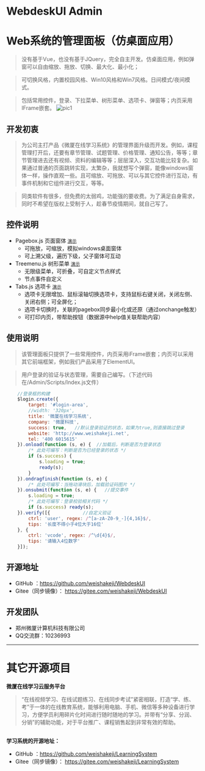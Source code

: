 ﻿# WebdeskUI Admin
# Web系统的管理面板（仿桌面应用）
>没有基于Vue，也没有基于JQuery，完全自主开发。仿桌面应用，例如弹窗可以自由缩放、拖放、切换、最大化、最小化；

>可切换风格，内置校园风格、Win10风格和Win7风格。日间模式/夜间模式。

>包括常用控件，登录、下拉菜单、树形菜单、选项卡、弹窗等；内页采用IFrame嵌套。
![pic1](http://webdesk.weisha100.cn/other/images/ui.png)

## 开发初衷
> 为公司主打产品《微厦在线学习系统》的管理界面升级而开发。例如，课程管理打开后，还要有章节管理、试题管理、价格管理、通知公告，等等；章节管理进去还有视频、资料的编辑等等；层层深入，交互功能比较复杂。如果通过普通的页面跳转实现，太繁杂，我就想写个弹窗，能像windows窗体一样，操作直观一些。且可缩放、可拖放、可以与其它控件进行互动，有事件机制和它组件进行交互，等等。

> 同类软件有很多，但免费的太弱鸡，功能强的要收费。为了满足自身需求，同时不希望在版权上受制于人，趁春节疫情期间，就自己写了。

## 控件说明
* Pagebox.js 页面窗体 <a href="http://webdesk.weisha100.cn/ctrls/pagebox.html" target="_blank">`演示`</a>
   * 可拖放，可缩放，模拟windows桌面窗体
   * 可上溯父级，遍历下级，父子窗体可互动
* Treemenu.js 树形菜单 <a href="http://webdesk.weisha100.cn/ctrls/treemenu.html" target="_blank">`演示`</a>
   * 无限级菜单，可折叠，可自定义节点样式
   * 节点事件自定义 
* Tabs.js 选项卡 <a href="http://webdesk.weisha100.cn/ctrls/tabs.html" target="_blank">`演示`</a>
   * 选项卡无限增加、鼠标滚轴切换选项卡，支持鼠标右键关闭，关闭左侧、关闭右侧；可全屏化；
   * 选项卡切换时，关联的pagebox同步最小化或还原（通过onchange触发）
   * 可打印内页，带帮助按钮（数据源中help值关联帮助内容）
   
## 使用说明
> 该管理面板只提供了一些常用控件，内页采用iFrame嵌套；内页可以采用其它前端框架，例如我们产品采用了ElementUI。

> 用户登录的验证与状态管理，需要自己编写。（下述代码在/Admin/Scripts/Index.js文件）
``` javascript
    //登录框的构建
    $login.create({
        target: '#login-area',
        //width: '320px',
        title: '微厦在线学习系统',
        company: '微厦科技',
        success: true,   //默认登录验证的状态，如果为true,则直接跳过登录
        website: 'http://www.weishakeji.net',
        tel: '400 6015615'
    }).onload(function (s, e) {  //加载后，判断是否为登录状态
        /* 此处可编写：判断是否为已经登录的状态 */
        if (s.success) {
            s.loading = true;
            ready(s);
        }
    }).ondragfinish(function (s, e) {
        /* 此处可编写：当拖动滑块后，加载验证码图片 */
    }).onsubmit(function (s, e) {   //提交事件
        s.loading = true;
        /* 此处可编写：登录校验相关代码 */
        if (s.success) ready(s);
    }).verify([{            //自定义验证
        ctrl: 'user', regex: /^[a-zA-Z0-9_-]{4,16}$/,
        tips: '长度不得小于4位大于16位'
    }, {
        ctrl: 'vcode', regex: /^\d{4}$/,
        tips: '请输入4位数字'
    }]);
```

## 开源地址
* GitHub ：<a href="http://webdesk.weisha100.cn/ctrls/pagebox.html" target="_blank">https://github.com/weishakeji/WebdeskUI</a> 
* Gitee（同步镜像）： <a href="https://gitee.com/weishakeji/WebdeskUI" target="_blank">https://gitee.com/weishakeji/WebdeskUI</a> 

## 开发团队
* 郑州微厦计算机科技有限公司
* QQ交流群：10236993

<hr/>


# 其它开源项目
<b> 微厦在线学习云服务平台</b>
>“在线视频学习、在线试题练习、在线同步考试”紧密相联，打造“学、练、考”于一体的在线教育系统，能够利用电脑、手机、微信等多种设备进行学习，方便学员利用碎片化时间进行随时随地的学习。并带有“分享、分润、分销”的辅助功能，对于平台推广、课程销售起到非常有效的帮助。

## 

<b> 学习系统的开源地址：</b>
* GitHub ：<a href="https://github.com/weishakeji/LearningSystem" target="_blank">https://github.com/weishakeji/LearningSystem</a> 
* Gitee（同步镜像）： <a href="https://gitee.com/weishakeji/LearningSystem" target="_blank">https://gitee.com/weishakeji/LearningSystem</a> 

